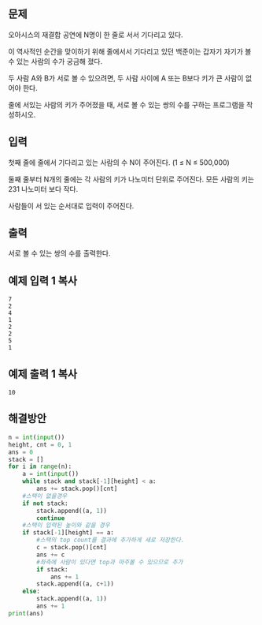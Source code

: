 ## 문제

오아시스의 재결합 공연에 N명이 한 줄로 서서 기다리고 있다.

이 역사적인 순간을 맞이하기 위해 줄에서서 기다리고 있던 백준이는 갑자기 자기가 볼 수 있는 사람의 수가 궁금해 졌다.

두 사람 A와 B가 서로 볼 수 있으려면, 두 사람 사이에 A 또는 B보다 키가 큰 사람이 없어야 한다.

줄에 서있는 사람의 키가 주어졌을 때, 서로 볼 수 있는 쌍의 수를 구하는 프로그램을 작성하시오.

## 입력

첫째 줄에 줄에서 기다리고 있는 사람의 수 N이 주어진다. (1 ≤ N ≤ 500,000)

둘째 줄부터 N개의 줄에는 각 사람의 키가 나노미터 단위로 주어진다. 모든 사람의 키는 231 나노미터 보다 작다.

사람들이 서 있는 순서대로 입력이 주어진다.

## 출력

서로 볼 수 있는 쌍의 수를 출력한다.

## 예제 입력 1 복사

```
7
2
4
1
2
2
5
1
```

## 예제 출력 1 복사

```
10
```

## 해결방안

```python
n = int(input())
height, cnt = 0, 1
ans = 0
stack = []
for i in range(n):
    a = int(input())
    while stack and stack[-1][height] < a:
        ans += stack.pop()[cnt]
    #스택이 없을경우
    if not stack:
        stack.append((a, 1))
        continue
    #스택이 입력된 높이와 같을 경우
    if stack[-1][height] == a:
        #스택의 top count를 결과에 추가하게 새로 저장한다.
        c = stack.pop()[cnt]
        ans += c
        #좌측에 사람이 있다면 top과 마주볼 수 있으므로 추가
        if stack:
            ans += 1
        stack.append((a, c+1))
    else:
        stack.append((a, 1))
        ans += 1
print(ans)
    
```

